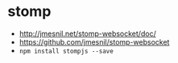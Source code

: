 # stomp

- http://jmesnil.net/stomp-websocket/doc/
- https://github.com/jmesnil/stomp-websocket
- `npm install stompjs --save`
